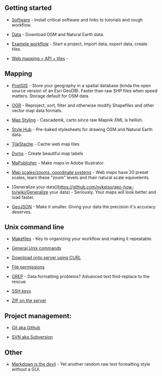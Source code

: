 ## Getting started

* [Software](https://github.com/nvkelso/geo-how-to/wiki/Getting-started:-SOFTWARE) - Install critical software and links to tutorials and rough workflow.

* [Data](https://github.com/nvkelso/geo-how-to/wiki/Getting-started:-DATA) - Download OSM and Natural Earth data.

* [Example workflow](https://github.com/nvkelso/geo-how-to/wiki/Getting-started:-WORKFLOW) - Start a project, import data, export data, create tiles.

* [Web mapping = API + tiles](https://github.com/nvkelso/geo-how-to/wiki/Getting-started:-OVERVIEW) - 

## Mapping

* [PostGIS](https://github.com/nvkelso/geo-how-to/wiki/PostGIS) - Store your geography in a spatial database (kinda the open source version of an Esri GeoDB). Faster than raw SHP files when speed matters. Storage default for OSM data.

* [OGR](https://github.com/nvkelso/geo-how-to/wiki/OGR-to-reproject,-modify-Shapefiles) - Reproject, sort, filter and otherwise modify Shapefiles and other vector map data formats.

* [Map Styling](https://github.com/nvkelso/geo-how-to/wiki/Map-Styling-in-cascadenik,-carto) - Cascadenik, carto since raw Mapnik XML is hellish.

* [Style Hub](https://github.com/nvkelso/geo-how-to/wiki/Style-Hub) - Pre-baked stylesheets for drawing OSM and Natural Earth data.

* [TileStache](https://github.com/nvkelso/geo-how-to/wiki/TileStache) - Cache web map tiles

* [Dymo](https://github.com/nvkelso/geo-how-to/wiki/Dymo) - Create beautiful map labels

* [MaPublisher](https://github.com/nvkelso/geo-how-to/wiki/MaPublisher) - Make maps in Adobe Illustrator.

* [Map scales/zooms, coordinate systems](https://github.com/nvkelso/geo-how-to/wiki/Map-scales---zooms) - Web maps have 20 preset scales, learn these “zoom” levels and their natural scale equivelents.

* [Generalize your data](https://github.com/nvkelso/geo-how-to/wiki/Generalize your data) - Seriously. Your maps will look better and load faster.

* [GeoJSON](https://github.com/nvkelso/geo-how-to/wiki/GeoJSON) - Make it smaller. Giving your data the precision it's accuracy deserves.

## Unix command line

* [Makefiles](https://github.com/nvkelso/geo-how-to/wiki/Make-files) - Key to organizing your workflow and making it repeatable.

* [General Unix commands](https://github.com/nvkelso/geo-how-to/wiki/Unix-commands)

* [Download onto server using CURL](https://github.com/nvkelso/geo-how-to/wiki/Download-onto-server-using-CURL)

* [File permissions](https://github.com/nvkelso/geo-how-to/wiki/File-permissions)

* [GREP](https://github.com/nvkelso/geo-how-to/wiki/GREP) - Data formatting problems? Advanced text find-replace to the rescue.

* [SSH keys](https://github.com/nvkelso/geo-how-to/wiki/SSH-keys)

* [ZIP on the server](https://github.com/nvkelso/geo-how-to/wiki/ZIP-on-the-server)

## Project management:

* [Git aka Github](https://github.com/nvkelso/geo-how-to/wiki/Github)

* [SVN aka Subversion](https://github.com/nvkelso/geo-how-to/wiki/SVN-aka-Subversion)

## Other

* [Markdown is the devil](https://github.com/nvkelso/geo-how-to/wiki/Markdown-is-evil) - Yet another random raw text formatting style without a GUI.
